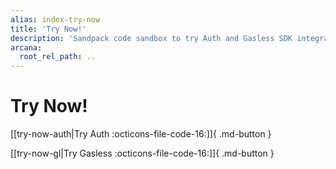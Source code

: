```yaml
---
alias: index-try-now
title: 'Try Now!'
description: 'Sandpack code sandbox to try Auth and Gasless SDK integration, edit sample code and run it, see results in preview.'
arcana:
  root_rel_path: ..
---
```


# Try Now!

[[try-now-auth|Try Auth :octicons-file-code-16:]]{ .md-button }

[[try-now-gl|Try Gasless :octicons-file-code-16:]]{ .md-button }